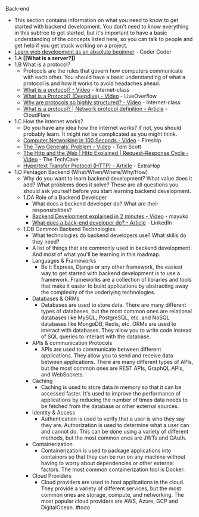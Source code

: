  Back-end
- This section contains information on what you need to know to get started
  with backend development. You don't need to know everything in this
  subtree to get started, but it's important to have a basic understanding
  of the concepts listed here, so you can talk to people and get help if you
  get stuck working on a project.
- [Learn web development as an absolute beginner](https://www.youtube.com/watch?v=ysEN5RaKOlA) -
  Coder Coder
- 1.A **[[What is a server?]]**
- 1.B What is a protocol?
	- Protocols are the rules that govern how computers communicate with
	  each other. You should have a basic understanding of what a protocol
	  is and how it works to avoid headaches ahead.
	- [What is a protocol? - Video](https://www.youtube.com/watch?v=fK7oAc_V-Kk) -
	  Internet-class
	- [What is a Protocol? (Deepdive) - Video](https://www.youtube.com/watch?v=d-zn-wv4Di8) -
	  LiveOverflow
	- [Why are protocols so highly structured? - Video](https://www.youtube.com/watch?v=1M1FqYrapCM) -
	  Internet-class
	- [What is a protocol? | Network protocol definition - Article](https://www.cloudflare.com/learning/network-layer/what-is-a-protocol/) -
	  CloudFlare
- 1.C How the internet works?
	- Do you have any idea how the internet works? If not, you should
	  probably learn. It might not be complicated as you might think.
	- [Computer Networking in 100 Seconds - Video](https://www.youtube.com/watch?v=keeqnciDVOo) -
	  Fireship
	- [The Two Generals’ Problem - Video](https://www.youtube.com/watch?v=IP-rGJKSZ3s) -
	  Tom Scott
	- [The Http and the Web | Http Explained | Request-Response Cycle - Video](https://www.youtube.com/watch?v=eesqK59rhGA) -
	  The TechCave
	- [Hypertext Transfer Protocol (HTTP) - Article](https://www.extrahop.com/resources/protocols/http/) -
	  ExtraHop
- 1.D Pentagon Backend (What/When/Where/Why/How)
	- Why do you want to learn backend development?
	  What value does it add?
	  What problems does it solve?
	  These are all questions you should ask
	  yourself before you start learning backend development.
	- 1.DA Role of a Backend Developer
		- What does a backend developer do?
		  What are their responsibilities?
		- [Backend Development explained in 2 minutes - Video](https://www.youtube.com/watch?v=cbSrsYiRamo) -
		  mayuko
		- [What does a back-end developer do? - Article](https://business.linkedin.com/talent-solutions/resources/how-to-hire-guides/back-end-developer/job-description#:~:text=Backend%20developer%20responsibilities%20include%20creating,taking%20place%20behind%20the%20scenes.) -
		  LinkedIn
	- 1.DB Common Backend Technologies
		- What technologies do backend developers use?
		  What skills do they need?
		- A list of things that are commonly used in backend development.
		  And most of what you'll be learning in this roadmap.
		- Languages & Frameworks
			- Be it Express, Django or any other framework, the easiest way
			  to get started with backend development is to use a framework.
			  Frameworks are a collection of libraries and tools that make
			  it easier to build applications by abstracting away the
			  complexity of the underlying technologies.
		- Databases & ORMs
			- Databases are used to store data. There are many different
			  types of databases, but the most common ones are relational
			  databases like MySQL, PostgreSQL, etc. and NoSQL databases
			  like MongoDB, Redis, etc. ORMs are used to interact with
			  databases. They allow you to write code instead of SQL queries
			  to interact with the database.
		- APIs & communication Protocols
			- APIs are used to communicate between different applications.
			  They allow you to send and receive data between applications.
			  There are many different types of APIs, but the most common
			  ones are REST APIs, GraphQL APIs, and WebSockets.
		- Caching
			- Caching is used to store data in memory so that it can be
			  accessed faster. It's used to improve the performance of
			  applications by reducing the number of times data needs to be
			  fetched from the database or other external sources.
		- Identity & Access
			- Authentication is used to verify that a user is who they say
			  they are. Authorization is used to determine what a user can
			  and cannot do. This can be done using a variety of different
			  methods, but the most common ones are JWTs and OAuth.
		- Containerization
			- Containerization is used to package applications into
			  containers so that they can be run on any machine without
			  having to worry about dependencies or other external factors.
			  The most common containerization tool is Docker.
		- Cloud Providers
			- Cloud providers are used to host applications in the cloud.
			  They provide a variety of different services, but the most
			  common ones are storage, compute, and networking. The most
			  popular cloud providers are AWS, Azure, GCP and DigitalOcean.
			#todo